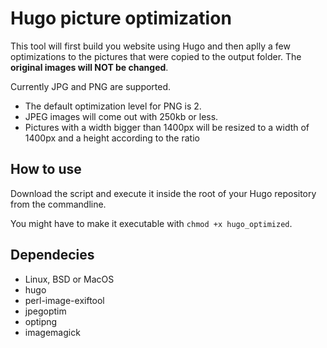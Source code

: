 # Hugo picture optimization

This tool will first build you website using Hugo and then aplly a few optimizations to the pictures that were copied to the output folder. The **original images will NOT be changed**.

Currently JPG and PNG are supported.

- The default optimization level for PNG is 2.
- JPEG images will come out with 250kb or less.
- Pictures with a width bigger than 1400px will be resized to a width of 1400px and a height according to the ratio


## How to use

Download the script and execute it inside the root of your Hugo repository from the commandline.

You might have to make it executable with `chmod +x hugo_optimized`.

## Dependecies
- Linux, BSD or MacOS
- hugo
- perl-image-exiftool
- jpegoptim
- optipng
- imagemagick
